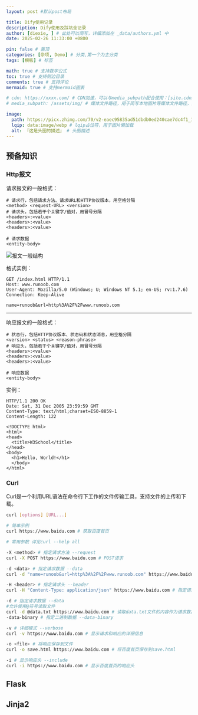 ```yaml
---
layout: post #默认post布局

title: Dify使用记录
description: Dify使用及踩坑全记录
author: [diexie, ] # 此处可以简写，详细添加在 _data/authors.yml 中
date: 2025-02-26 11:33:00 +0800

pin: false # 置顶
categories: [杂项, Demo] # 分类,第一个为主分类
tags: [模板] # 标签

math: true # 支持数学公式
toc: true # 支持侧边目录
comments: true # 支持评论
mermaid: true # 支持mermaid图表

# cdn: https://xxxx.com/ # CDN加速，可以与media_subpath配合使用：[site.cdn/][page.media_subpath/]file.ext
# media_subpath: /assets/img/ # 媒体文件路径，用于简写本地图片等媒体文件路径，注意：封面图路径**会受影响**

image:
  path: https://picx.zhimg.com/70/v2-eaec95835ad51dbdb0ed240cae7dc4f1_1440w.avis?source=172ae18b&biz_tag=Post # 封面图
  lqip: data:image/webp # lqip占位符，用于图片懒加载
  alt: 『这是头图的描述』 # 头图描述
---
```


## 预备知识

### Http报文

请求报文的一般格式：

```
# 请求行，包括请求方法、请求URL和HTTP协议版本，用空格分隔
<method> <request-URL> <version> 
# 请求头，包括若干个关键字/值对，用冒号分隔
<headers>:<value>
<headers>:<value>
<headers>:<value>

# 请求数据
<entity-body>
```

![报文一般结构](https://www.runoob.com/wp-content/uploads/2013/11/2012072810301161.png)

格式实例：

```
GET /index.html HTTP/1.1
Host: www.runoob.com
User-Agent: Mozilla/5.0 (Windows; U; Windows NT 5.1; en-US; rv:1.7.6)
Connection: Keep-Alive

name=runoob&url=http%3A%2F%2Fwww.runoob.com
```

----

响应报文的一般格式：

```
# 状态行，包括HTTP协议版本、状态码和状态消息，用空格分隔
<version> <status> <reason-phrase>
# 响应头，包括若干个关键字/值对，用冒号分隔
<headers>:<value>
<headers>:<value>
<headers>:<value>

# 响应数据
<entity-body>
```

实例：

```
HTTP/1.1 200 OK
Date: Sat, 31 Dec 2005 23:59:59 GMT
Content-Type: text/html;charset=ISO-8859-1
Content-Length: 122

<!DOCTYPE html>
<html>
<head>
  <title>W3School</title>
</head>
<body>
  <h1>Hello, World!</h1>
  </body>
</html>
```

### Curl

Curl是一个利用URL语法在命令行下工作的文件传输工具，支持文件的上传和下载。

```bash
curl [options] [URL...]

# 简单示例
curl https://www.baidu.com # 获取百度首页

# 常用参数 详见curl --help all

-X <method> # 指定请求方法 --request
curl -X POST https://www.baidu.com # POST请求

-d <data> # 指定请求数据 --data
curl -d "name=runoob&url=http%3A%2F%2Fwww.runoob.com" https://www.baidu.com # POST请求

-H <header> # 指定请求头 --header
curl -H "Content-Type: application/json" https://www.baidu.com # 指定请求头

-d # 指定请求数据 --data
#允许使用@符号读取文件
curl -d @data.txt https://www.baidu.com # 读取data.txt文件的内容作为请求数据
-data-binary # 指定二进制数据 --data-binary

-v # 详细模式 --verbose
curl -v https://www.baidu.com # 显示请求和响应的详细信息

-o <file> # 将响应保存到文件
curl -o save.html https://www.baidu.com # 将百度首页保存到save.html

-i # 显示响应头 --include
curl -i https://www.baidu.com # 显示百度首页的响应头

```



## Flask

## Jinja2
